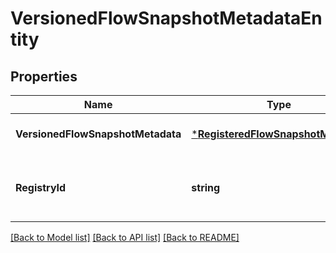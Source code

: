 # VersionedFlowSnapshotMetadataEntity

## Properties
Name | Type | Description | Notes
------------ | ------------- | ------------- | -------------
**VersionedFlowSnapshotMetadata** | [***RegisteredFlowSnapshotMetadata**](RegisteredFlowSnapshotMetadata.md) |  | [optional] [default to null]
**RegistryId** | **string** | The ID of the Registry that this flow belongs to | [optional] [default to null]

[[Back to Model list]](../README.md#documentation-for-models) [[Back to API list]](../README.md#documentation-for-api-endpoints) [[Back to README]](../README.md)


